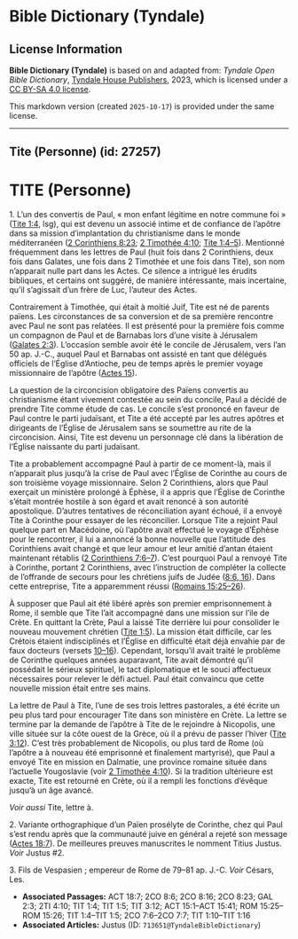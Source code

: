 # Bible Dictionary (Tyndale)

## License Information

**Bible Dictionary (Tyndale)** is based on and adapted from: _Tyndale Open Bible Dictionary_, [Tyndale House Publishers](https://tyndaleopenresources.com/), 2023, which is licensed under a [CC BY-SA 4.0 license](https://creativecommons.org/licenses/by-sa/4.0/legalcode.en).

This markdown version (created `2025-10-17`) is provided under the same license.



--------------------------------

## Tite (Personne) (id: 27257)

TITE (Personne)
===============

1\. L’un des convertis de Paul, « mon enfant légitime en notre commune foi » ([Tite 1:4](https://ref.ly/Titus1:4), lsg), qui est devenu un associé intime et de confiance de l’apôtre dans sa mission d’implantation du christianisme dans le monde méditerranéen ([2 Corinthiens 8:23](https://ref.ly/2Cor8:23); [2 Timothée 4:10](https://ref.ly/2Tim4:10); [Tite 1:4–5](https://ref.ly/Titus1:4-Titus1:5)). Mentionné fréquemment dans les lettres de Paul (huit fois dans 2 Corinthiens, deux fois dans Galates, une fois dans 2 Timothée et une fois dans Tite), son nom n’apparait nulle part dans les Actes. Ce silence a intrigué les érudits bibliques, et certains ont suggéré, de manière intéressante, mais incertaine, qu’il s’agissait d’un frère de Luc, l’auteur des Actes.

Contrairement à Timothée, qui était à moitié Juif, Tite est né de parents païens. Les circonstances de sa conversion et de sa première rencontre avec Paul ne sont pas relatées. Il est présenté pour la première fois comme un compagnon de Paul et de Barnabas lors d’une visite à Jérusalem ([Galates 2:3](https://ref.ly/Gal2:3)). L’occasion semble avoir été le concile de Jérusalem, vers l’an 50 ap. J.\-C., auquel Paul et Barnabas ont assisté en tant que délégués officiels de l’Église d’Antioche, peu de temps après le premier voyage missionnaire de l’apôtre ([Actes 15](https://ref.ly/Acts15:1-Acts15:41)).

La question de la circoncision obligatoire des Païens convertis au christianisme étant vivement contestée au sein du concile, Paul a décidé de prendre Tite comme étude de cas. Le concile s’est prononcé en faveur de Paul contre le parti judaïsant, et Tite a été accepté par les autres apôtres et dirigeants de l’Église de Jérusalem sans se soumettre au rite de la circoncision. Ainsi, Tite est devenu un personnage clé dans la libération de l’Église naissante du parti judaïsant.

Tite a probablement accompagné Paul à partir de ce moment\-là, mais il n’apparait plus jusqu’à la crise de Paul avec l’Église de Corinthe au cours de son troisième voyage missionnaire. Selon 2 Corinthiens, alors que Paul exerçait un ministère prolongé à Éphèse, il a appris que l’Église de Corinthe s’était montrée hostile à son égard et avait renoncé à son autorité apostolique. D’autres tentatives de réconciliation ayant échoué, il a envoyé Tite à Corinthe pour essayer de les réconcilier. Lorsque Tite a rejoint Paul quelque part en Macédoine, où l’apôtre avait effectué le voyage d’Éphèse pour le rencontrer, il lui a annoncé la bonne nouvelle que l’attitude des Corinthiens avait changé et que leur amour et leur amitié d’antan étaient maintenant rétablis ([2 Corinthiens 7:6–7](https://ref.ly/2Cor7:6-2Cor7:7)). C’est pourquoi Paul a renvoyé Tite à Corinthe, portant 2 Corinthiens, avec l’instruction de compléter la collecte de l’offrande de secours pour les chrétiens juifs de Judée ([8:6, 16](https://ref.ly/2Cor8:6,2Cor8:16)). Dans cette entreprise, Tite a apparemment réussi ([Romains 15:25–26](https://ref.ly/Rom15:25-Rom15:26)).

À supposer que Paul ait été libéré après son premier emprisonnement à Rome, il semble que Tite l’ait accompagné dans une mission sur l’ile de Crète. En quittant la Crète, Paul a laissé Tite derrière lui pour consolider le nouveau mouvement chrétien ([Tite 1:5](https://ref.ly/Titus1:5)). La mission était difficile, car les Crétois étaient indisciplinés et l’Église en difficulté était déjà envahie par de faux docteurs (versets [10–16](https://ref.ly/Titus1:10-Titus1:16)). Cependant, lorsqu’il avait traité le problème de Corinthe quelques années auparavant, Tite avait démontré qu’il possédait le sérieux spirituel, le tact diplomatique et le souci affectueux nécessaires pour relever le défi actuel. Paul était convaincu que cette nouvelle mission était entre ses mains.

La lettre de Paul à Tite, l’une de ses trois lettres pastorales, a été écrite un peu plus tard pour encourager Tite dans son ministère en Crète. La lettre se termine par la demande de l’apôtre à Tite de le rejoindre à Nicopolis, une ville située sur la côte ouest de la Grèce, où il a prévu de passer l’hiver ([Tite 3:12](https://ref.ly/Titus3:12)). C’est très probablement de Nicopolis, ou plus tard de Rome (où l’apôtre a à nouveau été emprisonné et finalement martyrisé), que Paul a envoyé Tite en mission en Dalmatie, une province romaine située dans l’actuelle Yougoslavie (voir [2 Timothée 4:10](https://ref.ly/2Tim4:10)). Si la tradition ultérieure est exacte, Tite est retourné en Crète, où il a rempli les fonctions d’évêque jusqu’à un âge avancé.

*Voir aussi* Tite, lettre à.

2\. Variante orthographique d’un Païen prosélyte de Corinthe, chez qui Paul s’est rendu après que la communauté juive en général a rejeté son message ([Actes 18:7](https://ref.ly/Acts18:7)). De meilleures preuves manuscrites le nomment Titius Justus. *Voir* Justus \#2.

3\. Fils de Vespasien ; empereur de Rome de 79–81 ap. J.\-C. *Voir* Césars, Les.

* **Associated Passages:** ACT 18:7; 2CO 8:6; 2CO 8:16; 2CO 8:23; GAL 2:3; 2TI 4:10; TIT 1:4; TIT 1:5; TIT 3:12; ACT 15:1–ACT 15:41; ROM 15:25–ROM 15:26; TIT 1:4–TIT 1:5; 2CO 7:6–2CO 7:7; TIT 1:10–TIT 1:16
* **Associated Articles:** Justus (ID: `713651@TyndaleBibleDictionary`)

